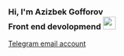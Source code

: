 ### Hi, I'm Azizbek Gofforov <br> Front end devolopmend <img src="https://media.giphy.com/media/hvJRCLFzcasrR4ia7z/giphy.gif" width="26px">

<a href="https://t.me/azik1504">Telegram email account</a>
